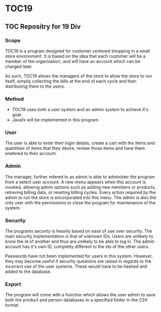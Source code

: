 TOC19
=====

TOC Repositry for 19 Div
---

### Scope

TOC19 is a program designed for customer centered shopping in a small store environment. It is based on the idea that each customer will be a member of the organisation, and will have an account which can be charged later. 

As such, TOC19 allows the managers of the store to allow the store to run itself, simpily collecting the bills at the end of each cycle and then distributing them to the users. 

### Method

* TOC19 uses both a user system and an admin system to achieve it's goal. 
* Javafx will be implemented in this program. 

### User

The user is able to enter their login details, create a cart with the items and quantities of items that they desire,
review those items and have them enetered to their account. 
	
### Admin

The manager, further refered to as admin is able to administer the program from a select user account. A new menu
appears when this account is invoked, allowing admin options such as adding new members or products, retreving billing
data, or reseting billing cycles. Every action required by the admin to run the store is encorporated into this menu. 
The admin is also the only user with the permissions to close the program for maintenance of the system. 
	
	
### Security

The programs security is heavily based on ease of use over security. The main security implementation is that of unknown
IDs. Users are unlikely to know the id of another and thus are unlikely to be able to log in. 
The admin account has it's own ID, completly different to the ids of the other users. 

Passwords have not been implemented for users in this system. However, they may become useful if security questions are raised in
regards to the incorrect use of the user systems. These would have to be hashed and added to the database. 

### Export

The program will come with a function which allows the user admin to save both the product and person databases to a specified folder in the CSV format.

